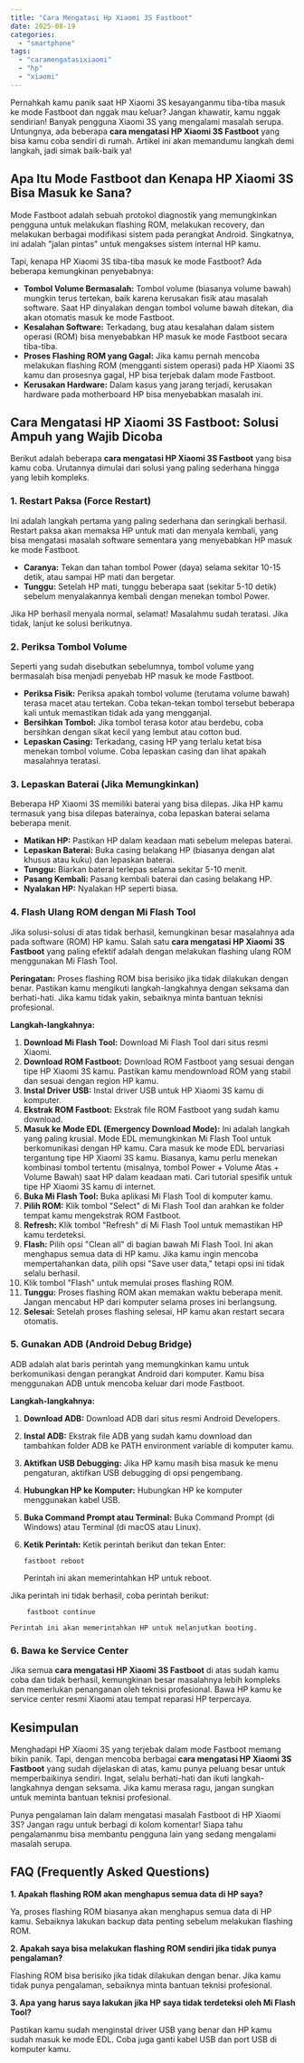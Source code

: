 ```yaml
---
title: "Cara Mengatasi Hp Xiaomi 3S Fastboot"
date: 2025-08-19
categories: 
  - "smartphone"
tags: 
  - "caramengatasixiaomi"
  - "hp"
  - "xiaomi"
---
```


Pernahkah kamu panik saat HP Xiaomi 3S kesayanganmu tiba-tiba masuk ke mode Fastboot dan nggak mau keluar? Jangan khawatir, kamu nggak sendirian! Banyak pengguna Xiaomi 3S yang mengalami masalah serupa. Untungnya, ada beberapa **cara mengatasi HP Xiaomi 3S Fastboot** yang bisa kamu coba sendiri di rumah. Artikel ini akan memandumu langkah demi langkah, jadi simak baik-baik ya!

## Apa Itu Mode Fastboot dan Kenapa HP Xiaomi 3S Bisa Masuk ke Sana?

Mode Fastboot adalah sebuah protokol diagnostik yang memungkinkan pengguna untuk melakukan flashing ROM, melakukan recovery, dan melakukan berbagai modifikasi sistem pada perangkat Android. Singkatnya, ini adalah "jalan pintas" untuk mengakses sistem internal HP kamu.

Tapi, kenapa HP Xiaomi 3S tiba-tiba masuk ke mode Fastboot? Ada beberapa kemungkinan penyebabnya:

- **Tombol Volume Bermasalah:** Tombol volume (biasanya volume bawah) mungkin terus tertekan, baik karena kerusakan fisik atau masalah software. Saat HP dinyalakan dengan tombol volume bawah ditekan, dia akan otomatis masuk ke mode Fastboot.
- **Kesalahan Software:** Terkadang, bug atau kesalahan dalam sistem operasi (ROM) bisa menyebabkan HP masuk ke mode Fastboot secara tiba-tiba.
- **Proses Flashing ROM yang Gagal:** Jika kamu pernah mencoba melakukan flashing ROM (mengganti sistem operasi) pada HP Xiaomi 3S kamu dan prosesnya gagal, HP bisa terjebak dalam mode Fastboot.
- **Kerusakan Hardware:** Dalam kasus yang jarang terjadi, kerusakan hardware pada motherboard HP bisa menyebabkan masalah ini.

## Cara Mengatasi HP Xiaomi 3S Fastboot: Solusi Ampuh yang Wajib Dicoba

Berikut adalah beberapa **cara mengatasi HP Xiaomi 3S Fastboot** yang bisa kamu coba. Urutannya dimulai dari solusi yang paling sederhana hingga yang lebih kompleks.

### 1\. Restart Paksa (Force Restart)

Ini adalah langkah pertama yang paling sederhana dan seringkali berhasil. Restart paksa akan memaksa HP untuk mati dan menyala kembali, yang bisa mengatasi masalah software sementara yang menyebabkan HP masuk ke mode Fastboot.

- **Caranya:** Tekan dan tahan tombol Power (daya) selama sekitar 10-15 detik, atau sampai HP mati dan bergetar.
- **Tunggu:** Setelah HP mati, tunggu beberapa saat (sekitar 5-10 detik) sebelum menyalakannya kembali dengan menekan tombol Power.

Jika HP berhasil menyala normal, selamat! Masalahmu sudah teratasi. Jika tidak, lanjut ke solusi berikutnya.

### 2\. Periksa Tombol Volume

Seperti yang sudah disebutkan sebelumnya, tombol volume yang bermasalah bisa menjadi penyebab HP masuk ke mode Fastboot.

- **Periksa Fisik:** Periksa apakah tombol volume (terutama volume bawah) terasa macet atau tertekan. Coba tekan-tekan tombol tersebut beberapa kali untuk memastikan tidak ada yang mengganjal.
- **Bersihkan Tombol:** Jika tombol terasa kotor atau berdebu, coba bersihkan dengan sikat kecil yang lembut atau cotton bud.
- **Lepaskan Casing:** Terkadang, casing HP yang terlalu ketat bisa menekan tombol volume. Coba lepaskan casing dan lihat apakah masalahnya teratasi.

### 3\. Lepaskan Baterai (Jika Memungkinkan)

Beberapa HP Xiaomi 3S memiliki baterai yang bisa dilepas. Jika HP kamu termasuk yang bisa dilepas baterainya, coba lepaskan baterai selama beberapa menit.

- **Matikan HP:** Pastikan HP dalam keadaan mati sebelum melepas baterai.
- **Lepaskan Baterai:** Buka casing belakang HP (biasanya dengan alat khusus atau kuku) dan lepaskan baterai.
- **Tunggu:** Biarkan baterai terlepas selama sekitar 5-10 menit.
- **Pasang Kembali:** Pasang kembali baterai dan casing belakang HP.
- **Nyalakan HP:** Nyalakan HP seperti biasa.

### 4\. Flash Ulang ROM dengan Mi Flash Tool

Jika solusi-solusi di atas tidak berhasil, kemungkinan besar masalahnya ada pada software (ROM) HP kamu. Salah satu **cara mengatasi HP Xiaomi 3S Fastboot** yang paling efektif adalah dengan melakukan flashing ulang ROM menggunakan Mi Flash Tool.

**Peringatan:** Proses flashing ROM bisa berisiko jika tidak dilakukan dengan benar. Pastikan kamu mengikuti langkah-langkahnya dengan seksama dan berhati-hati. Jika kamu tidak yakin, sebaiknya minta bantuan teknisi profesional.

**Langkah-langkahnya:**

1. **Download Mi Flash Tool:** Download Mi Flash Tool dari situs resmi Xiaomi.
2. **Download ROM Fastboot:** Download ROM Fastboot yang sesuai dengan tipe HP Xiaomi 3S kamu. Pastikan kamu mendownload ROM yang stabil dan sesuai dengan region HP kamu.
3. **Instal Driver USB:** Instal driver USB untuk HP Xiaomi 3S kamu di komputer.
4. **Ekstrak ROM Fastboot:** Ekstrak file ROM Fastboot yang sudah kamu download.
5. **Masuk ke Mode EDL (Emergency Download Mode):** Ini adalah langkah yang paling krusial. Mode EDL memungkinkan Mi Flash Tool untuk berkomunikasi dengan HP kamu. Cara masuk ke mode EDL bervariasi tergantung tipe HP Xiaomi 3S kamu. Biasanya, kamu perlu menekan kombinasi tombol tertentu (misalnya, tombol Power + Volume Atas + Volume Bawah) saat HP dalam keadaan mati. Cari tutorial spesifik untuk tipe HP Xiaomi 3S kamu di internet.
6. **Buka Mi Flash Tool:** Buka aplikasi Mi Flash Tool di komputer kamu.
7. **Pilih ROM:** Klik tombol "Select" di Mi Flash Tool dan arahkan ke folder tempat kamu mengekstrak ROM Fastboot.
8. **Refresh:** Klik tombol "Refresh" di Mi Flash Tool untuk memastikan HP kamu terdeteksi.
9. **Flash:** Pilih opsi "Clean all" di bagian bawah Mi Flash Tool. Ini akan menghapus semua data di HP kamu. Jika kamu ingin mencoba mempertahankan data, pilih opsi "Save user data," tetapi opsi ini tidak selalu berhasil.
10. Klik tombol "Flash" untuk memulai proses flashing ROM.
11. **Tunggu:** Proses flashing ROM akan memakan waktu beberapa menit. Jangan mencabut HP dari komputer selama proses ini berlangsung.
12. **Selesai:** Setelah proses flashing selesai, HP kamu akan restart secara otomatis.

### 5\. Gunakan ADB (Android Debug Bridge)

ADB adalah alat baris perintah yang memungkinkan kamu untuk berkomunikasi dengan perangkat Android dari komputer. Kamu bisa menggunakan ADB untuk mencoba keluar dari mode Fastboot.

**Langkah-langkahnya:**

1. **Download ADB:** Download ADB dari situs resmi Android Developers.
2. **Instal ADB:** Ekstrak file ADB yang sudah kamu download dan tambahkan folder ADB ke PATH environment variable di komputer kamu.
3. **Aktifkan USB Debugging:** Jika HP kamu masih bisa masuk ke menu pengaturan, aktifkan USB debugging di opsi pengembang.
4. **Hubungkan HP ke Komputer:** Hubungkan HP ke komputer menggunakan kabel USB.
5. **Buka Command Prompt atau Terminal:** Buka Command Prompt (di Windows) atau Terminal (di macOS atau Linux).
6. **Ketik Perintah:** Ketik perintah berikut dan tekan Enter:
    
    ```
    fastboot reboot
    ```
    
    Perintah ini akan memerintahkan HP untuk reboot.
    

Jika perintah ini tidak berhasil, coba perintah berikut:

```
    fastboot continue
```

```
Perintah ini akan memerintahkan HP untuk melanjutkan booting.
```

### 6\. Bawa ke Service Center

Jika semua **cara mengatasi HP Xiaomi 3S Fastboot** di atas sudah kamu coba dan tidak berhasil, kemungkinan besar masalahnya lebih kompleks dan memerlukan penanganan oleh teknisi profesional. Bawa HP kamu ke service center resmi Xiaomi atau tempat reparasi HP terpercaya.

## Kesimpulan

Menghadapi HP Xiaomi 3S yang terjebak dalam mode Fastboot memang bikin panik. Tapi, dengan mencoba berbagai **cara mengatasi HP Xiaomi 3S Fastboot** yang sudah dijelaskan di atas, kamu punya peluang besar untuk memperbaikinya sendiri. Ingat, selalu berhati-hati dan ikuti langkah-langkahnya dengan seksama. Jika kamu merasa ragu, jangan sungkan untuk meminta bantuan teknisi profesional.

Punya pengalaman lain dalam mengatasi masalah Fastboot di HP Xiaomi 3S? Jangan ragu untuk berbagi di kolom komentar! Siapa tahu pengalamanmu bisa membantu pengguna lain yang sedang mengalami masalah serupa.

## FAQ (Frequently Asked Questions)

**1\. Apakah flashing ROM akan menghapus semua data di HP saya?**

Ya, proses flashing ROM biasanya akan menghapus semua data di HP kamu. Sebaiknya lakukan backup data penting sebelum melakukan flashing ROM.

**2\. Apakah saya bisa melakukan flashing ROM sendiri jika tidak punya pengalaman?**

Flashing ROM bisa berisiko jika tidak dilakukan dengan benar. Jika kamu tidak punya pengalaman, sebaiknya minta bantuan teknisi profesional.

**3\. Apa yang harus saya lakukan jika HP saya tidak terdeteksi oleh Mi Flash Tool?**

Pastikan kamu sudah menginstal driver USB yang benar dan HP kamu sudah masuk ke mode EDL. Coba juga ganti kabel USB dan port USB di komputer kamu.
